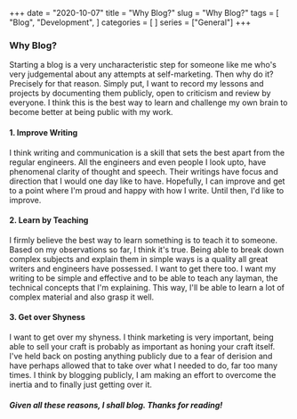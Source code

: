+++
date = "2020-10-07"
title = "Why Blog?"
slug = "Why Blog?"
tags = [
    "Blog",
    "Development",
]
categories = [
    ]
series = ["General"]
+++


### Why Blog?

Starting a blog is a very uncharacteristic step for someone like me who's very judgemental about any attempts at self-marketing. Then why do it? Precisely for that reason. Simply put, I want to record my lessons and projects by documenting them publicly, open to criticism and review by everyone.
I think this is the best way to learn and challenge my own brain to become better at being public with my work.

#### 1. Improve Writing

I think writing and communication is a skill that sets the best apart from the regular engineers. All the engineers and even people I look upto, have phenomenal clarity of thought and speech. Their writings have focus and direction that I would one day like to have. Hopefully, I can improve and get to a point where I'm proud and happy with how I write. Until then, I'd like to improve.

#### 2. Learn by Teaching

I firmly believe the best way to learn something is to teach it to someone. Based on my observations so far, I think it's true. Being able to break down complex subjects and explain them in simple ways is a quality all great writers and engineers have possessed. I want to get there too. I want my writing to be simple and effective and to be able to teach any layman, the technical concepts that I'm explaining. This way, I'll be able to learn a lot of complex material and also grasp it well.

#### 3. Get over Shyness

I want to get over my shyness. I think marketing is very important, being able to sell your craft is probably as important as honing your craft itself. I've held back on posting anything publicly due to a fear of derision and have perhaps allowed that to take over what I needed to do, far too many times. I think by blogging publicly, I am making an effort to overcome the inertia and to finally just getting over it. 

##### Given all these reasons, I shall blog. Thanks for reading!